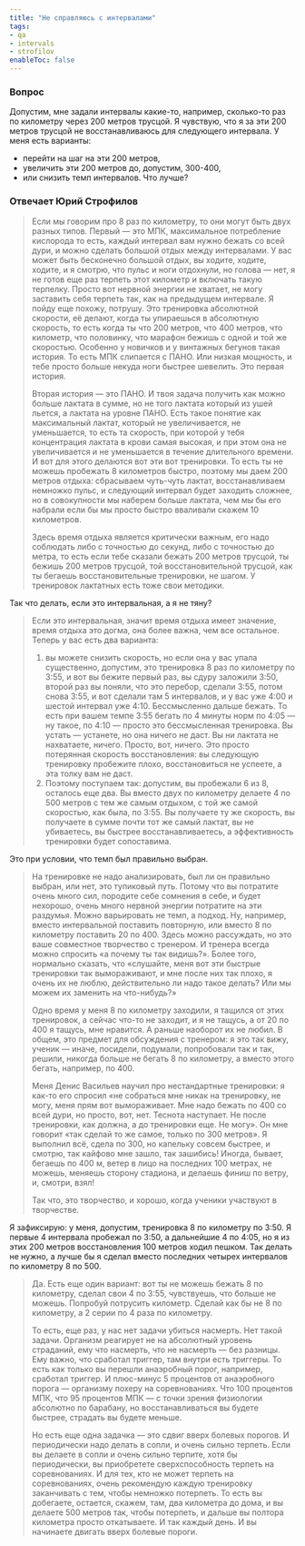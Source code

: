 ```yaml
---
title: "Не справляюсь с интервалами"
tags:
- qa
- intervals
- strofilov
enableToc: false
---
```


### Вопрос

Допустим, мне задали интервалы какие-то, например, сколько-то раз по километру через 200 метров трусцой. Я чувствую, что я за эти 200 метров трусцой не восстанавливаюсь для следующего интервала. У меня есть варианты:
- перейти на шаг на эти 200 метров,
- увеличить эти 200 метров до, допустим, 300-400,
- или снизить темп интервалов.
Что лучше?

### Отвечает Юрий Строфилов

> Если мы говорим про 8 раз по километру, то они могут быть двух разных типов. Первый — это МПК, максимальное потребление кислорода то есть, каждый интервал вам нужно бежать со всей дури, и можно сделать большой отдых между интервалами. У вас может быть бесконечно большой отдых, вы ходите, ходите, ходите, и я смотрю, что пульс и ноги отдохнули, но голова — нет, я не готов еще раз терпеть этот километр и включать такую терпелку. Просто вот нервной энергии не хватает, не могу заставить себя терпеть так, как на предыдущем интервале. Я пойду еще похожу, потрушу. Это тренировка абсолютной скорости, её делают, когда ты упираешься в абсолютную скорость, то есть когда ты что 200 метров, что 400 метров, что километр, что половинку, что марафон бежишь с одной и той же скоростью. Особенно у новичков и у винтажных бегунов такая история. То есть МПК слипается с ПАНО. Или низкая мощность, и тебе просто больше некуда ноги быстрее шевелить. Это первая история.
> 
> Вторая история — это ПАНО. И твоя задача получить как можно больше лактата в сумме, но не того лактата который из ушей льется, а лактата на уровне ПАНО. Есть такое понятие как максимальный лактат, который не увеличивается, не уменьшается, то есть та скорость, при которой у тебя концентрация лактата в крови самая высокая, и при этом она не увеличивается и не уменьшается в течение длительного времени. И вот для этого делаются вот эти вот тренировки. То есть ты не можешь пробежать 8 километров быстро, поэтому мы даем 200 метров отдыха: сбрасываем чуть-чуть лактат, восстанавливаем немножко пульс, и следующий интервал будет заходить сложнее, но в совокупности мы наберем больше лактата, чем мы бы его набрали если бы мы просто быстро вваливали скажем 10 километров. 
> 
> Здесь время отдыха является критически важным, его надо соблюдать либо с точностью до секунд, либо с точностью до метра, то есть если тебе сказали бежать 200 метров трусцой, ты бежишь 200 метров трусцой, той восстановительной трусцой, как ты бегаешь восстановительные тренировки, не шагом. У тренировок лактатных есть тоже свои методики.

Так что делать, если это интервальная, а я не тяну?

> Если это интервальная, значит время отдыха имеет значение, время отдыха это догма, она более важна, чем все остальное. Теперь у вас есть два варианта:
> 1) вы можете снизить скорость, но если она у вас упала существенно, допустим, это тренировка 8 раз по километру по 3:55, и вот вы бежите первый раз, вы сдуру заложили 3:50, второй раз вы поняли, что это перебор, сделали 3:55, потом снова  3:55, и вот сделали там 5 интервалов, и у вас уже 4:00 и шестой интервал уже 4:10. Бессмысленно дальше бежать. То есть при вашем темпе 3:55 бегать по 4 минуты норм по 4:05 — ну такое, по 4:10 — просто это бессмысленная тренировка. Вы устать — устанете, но она ничего не даст. Вы ни лактата не нахватаете, ничего. Просто, вот, ничего. Это просто потерянная скорость восстановления: вы следующую тренировку пробежите плохо, восстановиться не успеете, а эта толку вам не даст.
> 2) Поэтому поступаем так: допустим, вы пробежали 6 из 8, осталось еще два. Вы вместо двух по километру делаете 4 по 500 метров с тем же самым отдыхом, с той же самой скоростью, как была, по 3:55. Вы получаете ту же скорость, вы получаете в сумме почти тот же самый лактат, вы не убиваетесь, вы быстрее восстанавливаетесь, а эффективность тренировки будет сопоставима.

Это при условии, что темп был правильно выбран.

> На тренировке не надо анализировать, был ли он правильно выбран, или нет, это тупиковый путь. Потому что вы потратите очень много сил, породите себе сомнения в себе, и будет нехорошо, очень много нервной энергии потратите на эти раздумья. Можно варьировать не темп, а подход. Ну, например, вместо интервальной поставить повторную, или вместо 8 по километру поставить 20 по 400. Здесь можно рассуждать, но это ваше совместное творчество с тренером. И тренера всегда можно спросить «а почему ты так видишь?». Более того, нормально сказать, что «слушайте, меня вот эти быстрые тренировки так вымораживают, и мне после них так плохо, я очень их не люблю, действительно ли надо такое делать? Или мы можем их заменить на что-нибудь?» 
> 
> Одно время у меня 8 по километру заходили, я тащился от этих тренировок, а сейчас что-то не заходит, и я не тащусь, а от 20 по 400 я тащусь, мне нравится. А раньше наоборот их не любил. В общем, это предмет для обсуждения с тренером: я это так вижу, ученик — иначе, посидели, подумали, попробовали так и так, решили, никогда больше не бегать 8 по километру, а вместо этого бегать, например, по 400.
> 
> Меня Денис Васильев научил про нестандартные тренировки: я как-то его спросил «не собраться мне никак на тренировку, не могу, меня прям вот вымораживает. Мне надо бежать по 400 со всей дури, но просто, вот, нет. Теснота наступает. Не после тренировки, как должна, а до тренировки еще. Не могу». Он мне говорит «так сделай то же самое, только по 300 метров». Я выполнил всё, сдела по 300, но капельку совсем быстрее, и смотрю, так кайфово мне зашло, так зашибись! Иногда, бывает, бегаешь по 400 м, ветер в лицо на последних 100 метрах, не можешь,  меняешь сторону стадиона, и делаешь финиш по ветру, и, смотри, взял! 
>
> Так что, это творчество, и хорошо, когда ученики участвуют в творчестве.

Я зафиксирую: у меня, допустим, тренировка 8 по километру по 3:50. Я первые 4 интервала пробежал по 3:50, а дальнейшие 4 по 4:05, но я из этих 200 метров восстановления 100 метров ходил пешком. Так делать не нужно, а лучше бы я сделал вместо последних четырех интервалов по километру 8 по 500.

> Да. Есть еще один вариант: вот ты не можешь бежать 8 по километру, сделал свои 4 по 3:55, чувствуешь, что больше не можешь. Попробуй потрусить километр. Сделай как бы не 8 по километру, а 2 серии по 4 раза по километру.
> 
> То есть, еще раз, у нас нет задачи убиться насмерть. Нет такой задачи. Организм реагирует не на абсолютный уровень страданий, ему что насмерть, что не насмерть — без разницы. Ему важно, что сработал триггер, там внутри есть триггеры. То есть как только вы перешли анаэробный порог, например, сработал триггер. И плюс-минус 5 процентов от анаэробного порога  — организму похеру на соревнованиях. Что 100 процентов МПК, что 95 процентов МПК — с точки зрения физиологии абсолютно по барабану, но восстанавливаться вы будете быстрее, страдать вы будете меньше.
> 
> Но есть еще одна задачка — это сдвиг вверх болевых порогов. И периодически надо делать в сопли, и очень сильно терпеть. Если вы делаете в сопли и очень сильно терпите, хотя бы периодически, вы приобретете сверхспособность терпеть на соревнованиях. И для тех, кто не может терпеть на соревнованиях, очень рекомендую каждую тренировку заканчивать с тем, чтобы немножко потерпеть. То есть вы добегаете, остается, скажем, там, два километра до дома, и вы делаете 500 метров так, чтобы потерпеть, и дальше вы полтора километра просто откатываете. И так каждый день. И вы начинаете двигать вверх болевые пороги.